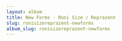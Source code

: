 ```yaml
---
layout: album
title: New Forms - Roni Size / Reprazent
slug: ronisizereprazent-newforms
album_slug: ronisizereprazent-newforms
---
```

